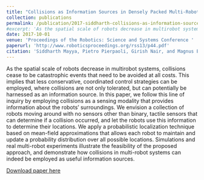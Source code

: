 ```yaml
---
title: "Collisions as Information Sources in Densely Packed Multi-Robot Systems Under Mean-Field Approximations"
collection: publications
permalink: /publication/2017-siddharth-collisions-as-information-sources-rss
#excerpt: 'As the spatial scale of robots decrease in multirobot systems, collisions cease to be catastrophic events that need to be avoided at all costs. This implies that less conservative, coordinated control strategies can be employed, where collisions are not only tolerated, but can potentially be harnessed as an information source. In this paper, we follow this line of inquiry by employing collisions as a sensing modality that provides information about the robots’ surroundings. We envision a collection of robots moving around with no sensors other than binary, tactile sensors that can determine if a collision occurred, and let the robots use this information to determine their locations. We apply a probabilistic localization technique based on mean-field approximations that allows each robot to maintain and update a probability distribution over all possible locations. Simulations and real multi-robot experiments illustrate the feasibility of the proposed approach, and demonstrate how collisions in multi-robot systems can indeed be employed as useful information sources.'
date: 2017-10-01
venue: 'Proceedings of the Robotics: Science and Systems Conference '
paperurl: 'http://www.roboticsproceedings.org/rss13/p44.pdf'
citation: 'Siddharth Mayya, Pietro Pierpaoli, Girish Nair, and Magnus Egerstedt. Collisions as Information Sources in Densely Packed Multi-Robot Systems Under Mean-Field Approximations. In Proceedings of Robotics: Science and Systems, Cambridge, Massachusetts, July 2017. doi:10.15607/RSS.2017.XIII.044.'
---
```

As the spatial scale of robots decrease in multirobot systems, collisions cease to be catastrophic events that need to be avoided at all costs. This implies that less conservative, coordinated control strategies can be employed, where collisions are not only tolerated, but can potentially be harnessed as an information source. In this paper, we follow this line of inquiry by employing collisions as a sensing modality that provides information about the robots’ surroundings. We envision a collection of robots moving around with no sensors other than binary, tactile sensors that can determine if a collision occurred, and let the robots use this information to determine their locations. We apply a probabilistic localization technique based on mean-field approximations that allows each robot to maintain and update a probability distribution over all possible locations. Simulations and real multi-robot experiments illustrate the feasibility of the proposed approach, and demonstrate how collisions in multi-robot systems can indeed be employed as useful information sources.

[Download paper here](http://www.roboticsproceedings.org/rss13/p44.pdf)
